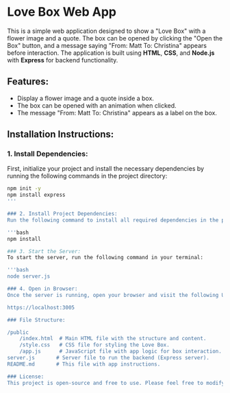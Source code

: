# Love Box Web App

This is a simple web application designed to show a "Love Box" with a flower image and a quote. The box can be opened by clicking the "Open the Box" button, and a message saying "From: Matt To: Christina" appears before interaction. The application is built using **HTML**, **CSS**, and **Node.js** with **Express** for backend functionality.

## Features:
- Display a flower image and a quote inside a box.
- The box can be opened with an animation when clicked.
- The message "From: Matt To: Christina" appears as a label on the box.

## Installation Instructions:

### 1. Install Dependencies:
First, initialize your project and install the necessary dependencies by running the following commands in the project directory:

```bash
npm init -y
npm install express
'''

### 2. Install Project Dependencies:
Run the following command to install all required dependencies in the project root:

'''bash
npm install

### 3. Start the Server:
To start the server, run the following command in your terminal:

'''bash
node server.js

### 4. Open in Browser:
Once the server is running, open your browser and visit the following URL:

https://localhost:3005

### File Structure:

/public
    /index.html  # Main HTML file with the structure and content.
    /style.css   # CSS file for styling the Love Box.
    /app.js      # JavaScript file with app logic for box interaction.
server.js       # Server file to run the backend (Express server).
README.md       # This file with app instructions.

### License:
This project is open-source and free to use. Please feel free to modify it as needed.
